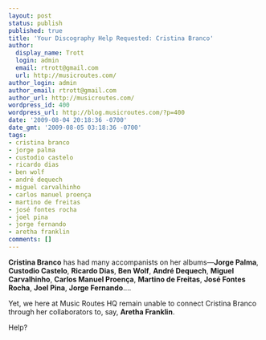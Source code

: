 ```yaml
---
layout: post
status: publish
published: true
title: 'Your Discography Help Requested: Cristina Branco'
author:
  display_name: Trott
  login: admin
  email: rtrott@gmail.com
  url: http://musicroutes.com/
author_login: admin
author_email: rtrott@gmail.com
author_url: http://musicroutes.com/
wordpress_id: 400
wordpress_url: http://blog.musicroutes.com/?p=400
date: '2009-08-04 20:18:36 -0700'
date_gmt: '2009-08-05 03:18:36 -0700'
tags:
- cristina branco
- jorge palma
- custodio castelo
- ricardo dias
- ben wolf
- andré dequech
- miguel carvalhinho
- carlos manuel proença
- martino de freitas
- josé fontes rocha
- joel pina
- jorge fernando
- aretha franklin
comments: []
---
```

<p><strong>Cristina Branco</strong> has had many accompanists on her albums&mdash;<strong>Jorge Palma</strong>, <strong>Custodio Castelo</strong>, <strong>Ricardo Dias</strong>, <strong>Ben Wolf</strong>, <strong>André Dequech</strong>, <strong>Miguel Carvalhinho</strong>, <strong>Carlos Manuel Proença</strong>, <strong>Martino de Freitas</strong>, <strong>José Fontes Rocha</strong>, <strong>Joel Pina</strong>, <strong>Jorge Fernando</strong>....</p>
<p>Yet, we here at Music Routes HQ remain unable to connect Cristina Branco through her collaborators to, say, <strong>Aretha Franklin</strong>.</p>
<p>Help?</p>
